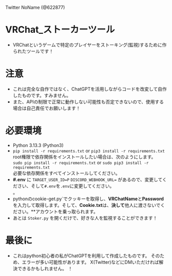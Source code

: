 Twitter NoName (@622877)


# VRChat_ストーカーツール
- VRChatというゲームで特定のプレイヤーをストーキング(監視)するために作られたツールです！

# 注意
- これは完全な自作ではなく、ChatGPTを活用しながらコードを改変して自作したものです。すみません。 
- また、APIの制限で正常に動作しない可能性も否定できないので、使用する場合は自己責任でお願いします！

# 必要環境
- Python 3.13.3 (Python3)<br/>
- `pip install -r requirements.txt` or `pip3 install -r requirements.txt`<br/> root権限で依存関係をインストールしたい場合は、次のようにします。<br/>
 `sudo pip install -r requirements.txt` or `sudo pip3 install -r requirements.txt`<br/> 必要な依存関係をすべてインストールしてください。<br/>
- **#.env** に `TARGET_USER_ID=P` `DISCORD_WEBHOOK_URL=` があるので、変更してください、そして`#.env`を`.env`に変更してください。<br/>。
- pythonのcookie-get.py`でクッキーを取得し、**VRChatName**と**Password**を入力して取得します。そして、**Cookie.txt**は、**決して**他人に渡さないでください。**アカウントを乗っ取られます。
- あとは `Stoker.py` を開くだけで、好きな人を監視することができます！

# 最後に
- これはpython初心者の私がChatGPTを利用して作成したものです。
そのため、エラーが多い可能性があります。
X(Twitter)などにDMいただければ解決できるかもしれません。
！
